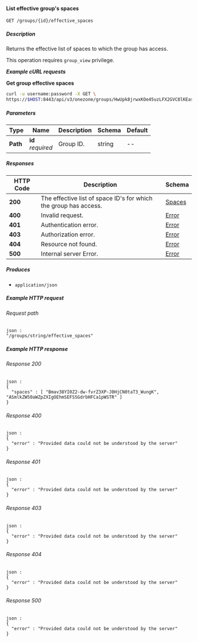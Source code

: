 
<a name="list_effective_group_spaces"></a>
#### List effective group's spaces
```
GET /groups/{id}/effective_spaces
```


##### Description
Returns the effective list of spaces to which the group has access.

This operation requires `group_view` privilege.

***Example cURL requests***

**Get group effective spaces**
```bash
curl -u username:password -X GET \
https://$HOST:8443/api/v3/onezone/groups/HwUpk8jrwxKOe45uzLFX2GVC8lKEasj4q253sptVqF8/effective_spaces
```


##### Parameters

|Type|Name|Description|Schema|Default|
|---|---|---|---|---|
|**Path**|**id**  <br>*required*|Group ID.|string|--|


##### Responses

|HTTP Code|Description|Schema|
|---|---|---|
|**200**|The effective list of space ID's for which the group has access.|[Spaces](../definitions/Spaces.md#spaces)|
|**400**|Invalid request.|[Error](../definitions/Error.md#error)|
|**401**|Authentication error.|[Error](../definitions/Error.md#error)|
|**403**|Authorization error.|[Error](../definitions/Error.md#error)|
|**404**|Resource not found.|[Error](../definitions/Error.md#error)|
|**500**|Internal server Error.|[Error](../definitions/Error.md#error)|


##### Produces

* `application/json`


##### Example HTTP request

###### Request path
```
json :
"/groups/string/effective_spaces"
```


##### Example HTTP response

###### Response 200
```
json :
{
  "spaces" : [ "Bmav38YI0Z2-dw-fvrZ3XP-J0HjCN0taT3_WungK", "ASmlkZW50aWZpZXIgOEhmSEFSSGdrbHFCa1pWSTR" ]
}
```


###### Response 400
```
json :
{
  "error" : "Provided data could not be understood by the server"
}
```


###### Response 401
```
json :
{
  "error" : "Provided data could not be understood by the server"
}
```


###### Response 403
```
json :
{
  "error" : "Provided data could not be understood by the server"
}
```


###### Response 404
```
json :
{
  "error" : "Provided data could not be understood by the server"
}
```


###### Response 500
```
json :
{
  "error" : "Provided data could not be understood by the server"
}
```



